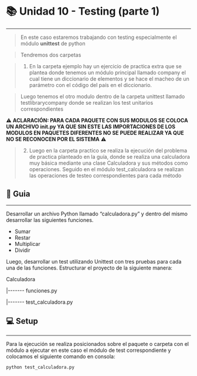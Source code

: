 # 📚 Unidad 10 - Testing (parte 1)  
----

>En este caso estaremos trabajando con testing especialmente el módulo **unittest** de python

>Tendremos dos carpetas 

>1) En la carpeta ejemplo hay un ejercicio de practica extra que se plantea donde tenemos un módulo principal llamado company el cual tiene un diccionario de elementos y se hace el macheo de un parámetro con el código del país en el diccionario.

>Luego tenemos el otro modulo dentro de la carpeta unittest llamado testlibrarycompany donde se realizan los test unitarios correspondientes

⚠ **ACLARACIÓN: PARA CADA PAQUETE CON SUS MODULOS SE COLOCA UN ARCHIVO __init__.py YA QUE SIN ESTE LAS IMPORTACIONES DE LOS MODULOS EN PAQUETES DIFERENTES NO SE PUEDE REALIZAR YA QUE NO SE RECONOCEN POR EL SISTEMA** ⚠

>2) Luego en la carpeta practico se realiza la ejecución del problema de practica planteado en la guía, donde se realiza una calculadora muy básica mediante una clase Calculadora y sus métodos como operaciones. Seguido en el módulo test_calculadora se realizan las operaciones de testeo correspondientes para cada método

## 📝 Guia
---

Desarrollar un archivo Python llamado “calculadora.py” y dentro del
mismo desarrollar las siguientes funciones.

* Sumar
* Restar
* Multiplicar
* Dividir

Luego, desarrollar un test utilizando Unittest con tres pruebas para
cada una de las funciones.
Estructurar el proyecto de la siguiente manera:

Calculadora

|------- funciones.py

|------- test_calculadora.py

## 💻 Setup
---

Para la ejecución se realiza posicionados sobre el paquete o carpeta con el módulo a ejecutar en este caso el módulo de test correspondiente y colocamos el siguiente comando en consola:

<code>python test_calculadora.py</code>
